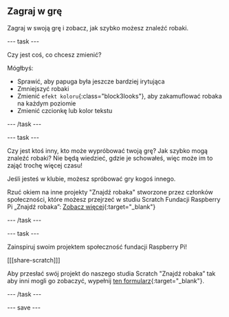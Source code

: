 ## Zagraj w grę

Zagraj w swoją grę i zobacz, jak szybko możesz znaleźć robaki.

--- task ---

Czy jest coś, co chcesz zmienić?

Mógłbyś:
- Sprawić, aby papuga była jeszcze bardziej irytująca
- Zmniejszyć robaki
- Zmienić `efekt koloru`{:class="block3looks"}, aby zakamuflować robaka na każdym poziomie
- Zmienić czcionkę lub kolor tekstu

--- /task ---

--- task ---

Czy jest ktoś inny, kto może wypróbować twoją grę? Jak szybko mogą znaleźć robaki? Nie będą wiedzieć, gdzie je schowałeś, więc może im to zająć trochę więcej czasu!

Jeśli jesteś w klubie, możesz spróbować gry kogoś innego.

Rzuć okiem na inne projekty "Znajdź robaka" stworzone przez członków społeczności, które możesz przejrzeć w studiu Scratch Fundacji Raspberry Pi „Znajdź robaka”: [Zobacz więcej](https://scratch.mit.edu/studios/29005236/){:target="_blank"}

--- /task ---

--- task ---

Zainspiruj swoim projektem społeczność fundacji Raspberry Pi!

[[[share-scratch]]]

Aby przesłać swój projekt do naszego studia Scratch "Znajdź robaka” tak aby inni mogli go zobaczyć, wypełnij [ten formularz](https://form.raspberrypi.org/f/community-project-submissions){:target="_blank"}.

--- /task ---

--- save ---

